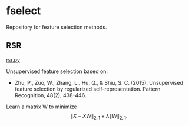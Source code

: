 # fselect
Repository for feature selection methods.

## RSR

[rsr.py](fselect/rsr/rsr.py)

Unsupervised feature selection based on:

* Zhu, P., Zuo, W., Zhang, L., Hu, Q., & Shiu, S. C. (2015). Unsupervised feature selection by regularized self-representation. Pattern Recognition, 48(2), 438-446.

Learn a matrix W to minimize $$\| X - X W \|_{2,1} + \lambda \|W\|_{2,1}.$$
